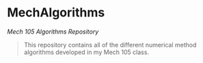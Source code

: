 # MechAlgorithms

*Mech 105 Algorithms Repository*

>This repository contains all of the different numerical method algorithms developed in my Mech 105 class.
